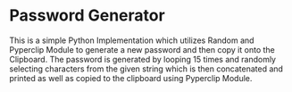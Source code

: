# Password Generator

This is a simple Python Implementation which utilizes Random and Pyperclip Module to generate a new password and then copy it onto the
Clipboard. The password is generated by looping 15 times and randomly selecting characters from the given string which is then 
concatenated and printed as well as copied to the clipboard using Pyperclip Module.
